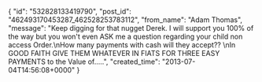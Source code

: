  {
   "id": "532828133419790",
   "post_id": "462493170453287_462528253783112",
   "from_name": "Adam Thomas",
   "message": "Keep digging for that nugget Derek.  I will support you 100% of the way but you won't even ASK me a question regarding your child non access Order.\nHow many payments with cash will they accept?? \nIn GOOD FAITH GIVE THEM WHATEVER IN  FIATS FOR THREE EASY PAYMENTS to the Value of.....",
   "created_time": "2013-07-04T14:56:08+0000"
 }
